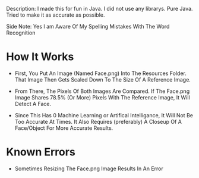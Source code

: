 Description: I made this for fun in Java. I did not use any librarys. Pure Java. Tried to make it as accurate as possible.

Side Note: Yes I am Aware Of My Spelling Mistakes With The Word Recognition 


# How It Works

* First, You Put An Image (Named Face.png) Into The Resources Folder. That Image Then Gets Scaled Down To The Size Of A Reference Image.

* From There, The Pixels Of Both Images Are Compared. If The Face.png Image Shares 78.5% (Or More) Pixels With The Reference Image, It Will Detect A Face.

* Since This Has 0 Machine Learning or Artifical Intelligance, It Will Not Be Too Accurate At Times. It Also Requires (preferably) A Closeup Of A Face/Object For More Accurate Results. 

# Known Errors

* Sometimes Resizing The Face.png Image Results In An Error
